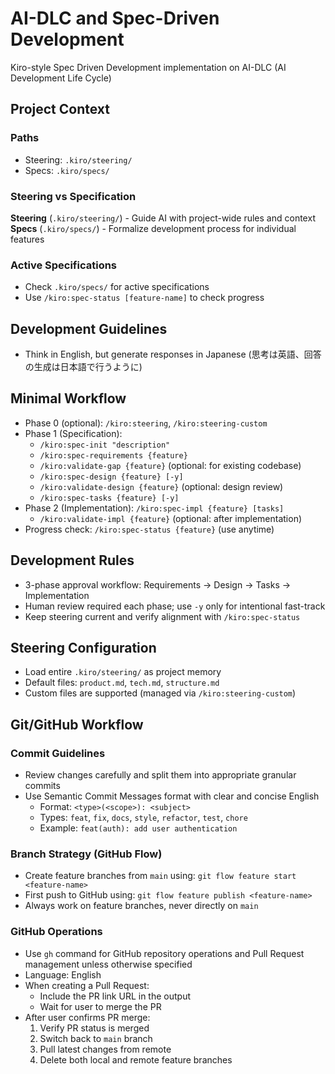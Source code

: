 # AI-DLC and Spec-Driven Development

Kiro-style Spec Driven Development implementation on AI-DLC (AI Development Life Cycle)

## Project Context

### Paths

- Steering: `.kiro/steering/`
- Specs: `.kiro/specs/`

### Steering vs Specification

**Steering** (`.kiro/steering/`) - Guide AI with project-wide rules and context
**Specs** (`.kiro/specs/`) - Formalize development process for individual features

### Active Specifications

- Check `.kiro/specs/` for active specifications
- Use `/kiro:spec-status [feature-name]` to check progress

## Development Guidelines

- Think in English, but generate responses in Japanese (思考は英語、回答の生成は日本語で行うように)

## Minimal Workflow

- Phase 0 (optional): `/kiro:steering`, `/kiro:steering-custom`
- Phase 1 (Specification):
  - `/kiro:spec-init "description"`
  - `/kiro:spec-requirements {feature}`
  - `/kiro:validate-gap {feature}` (optional: for existing codebase)
  - `/kiro:spec-design {feature} [-y]`
  - `/kiro:validate-design {feature}` (optional: design review)
  - `/kiro:spec-tasks {feature} [-y]`
- Phase 2 (Implementation): `/kiro:spec-impl {feature} [tasks]`
  - `/kiro:validate-impl {feature}` (optional: after implementation)
- Progress check: `/kiro:spec-status {feature}` (use anytime)

## Development Rules

- 3-phase approval workflow: Requirements → Design → Tasks → Implementation
- Human review required each phase; use `-y` only for intentional fast-track
- Keep steering current and verify alignment with `/kiro:spec-status`

## Steering Configuration

- Load entire `.kiro/steering/` as project memory
- Default files: `product.md`, `tech.md`, `structure.md`
- Custom files are supported (managed via `/kiro:steering-custom`)

## Git/GitHub Workflow

### Commit Guidelines

- Review changes carefully and split them into appropriate granular commits
- Use Semantic Commit Messages format with clear and concise English
  - Format: `<type>(<scope>): <subject>`
  - Types: `feat`, `fix`, `docs`, `style`, `refactor`, `test`, `chore`
  - Example: `feat(auth): add user authentication`

### Branch Strategy (GitHub Flow)

- Create feature branches from `main` using: `git flow feature start <feature-name>`
- First push to GitHub using: `git flow feature publish <feature-name>`
- Always work on feature branches, never directly on `main`

### GitHub Operations

- Use `gh` command for GitHub repository operations and Pull Request management unless otherwise specified
- Language: English
- When creating a Pull Request:
  - Include the PR link URL in the output
  - Wait for user to merge the PR
- After user confirms PR merge:
  1. Verify PR status is merged
  2. Switch back to `main` branch
  3. Pull latest changes from remote
  4. Delete both local and remote feature branches
